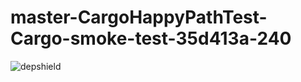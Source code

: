 # master-CargoHappyPathTest-Cargo-smoke-test-35d413a-240

![depshield](https://depshield.sonatype.org/badges/depshield-prod/master-CargoHappyPathTest-Cargo-smoke-test-35d413a-240/depshield.svg)
